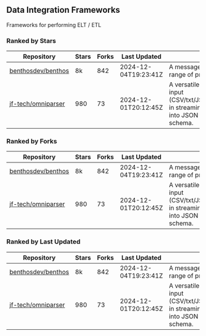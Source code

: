## Data Integration Frameworks

Frameworks for performing ELT / ETL

### Ranked by Stars

| Repository | Stars | Forks | Last Updated | Description | 
|------------|-------|-------|--------------|-------------|
| [benthosdev/benthos](https://github.com/benthosdev/benthos) | 8k | 842 | 2024-12-04T19:23:41Z |  A message streaming bridge between a range of protocols. |
| [jf-tech/omniparser](https://github.com/jf-tech/omniparser) | 980 | 73 | 2024-12-01T20:12:45Z |  A versatile ETL library that parses text input (CSV/txt/JSON/XML/EDI/X12/EDIFACT/etc) in streaming fashion and transforms data into JSON output using data-driven schema. |

### Ranked by Forks

| Repository | Stars | Forks | Last Updated | Description | 
|------------|-------|-------|--------------|-------------|
| [benthosdev/benthos](https://github.com/benthosdev/benthos) | 8k | 842 | 2024-12-04T19:23:41Z |  A message streaming bridge between a range of protocols. |
| [jf-tech/omniparser](https://github.com/jf-tech/omniparser) | 980 | 73 | 2024-12-01T20:12:45Z |  A versatile ETL library that parses text input (CSV/txt/JSON/XML/EDI/X12/EDIFACT/etc) in streaming fashion and transforms data into JSON output using data-driven schema. |

### Ranked by Last Updated

| Repository | Stars | Forks | Last Updated | Description | 
|------------|-------|-------|--------------|-------------|
| [benthosdev/benthos](https://github.com/benthosdev/benthos) | 8k | 842 | 2024-12-04T19:23:41Z |  A message streaming bridge between a range of protocols. |
| [jf-tech/omniparser](https://github.com/jf-tech/omniparser) | 980 | 73 | 2024-12-01T20:12:45Z |  A versatile ETL library that parses text input (CSV/txt/JSON/XML/EDI/X12/EDIFACT/etc) in streaming fashion and transforms data into JSON output using data-driven schema. |

